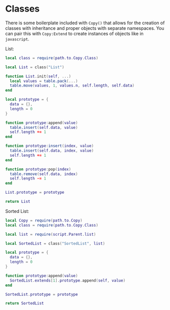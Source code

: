 # Classes

There is some boilerplate included with `Copy()` that allows for the creation of classes with inheritance and proper objects with separate namespaces. You can pair this with `Copy:Extend` to create instances of objects like in `javascript`.

List:

```lua
local class = require(path.to.Copy.Class)

local List = class("List")

function List.init(self, ...)
  local values = table.pack(...)
  table.move(values, 1, values.n, self.length, self.data)
end

local prototype = {
  data = {},
  length = 0
}

function prototype:append(value)
  table.insert(self.data, value)
  self.length += 1
end

function prototype:insert(index, value)
  table.insert(self.data, index, value)
  self.length += 1
end

function prototype:pop(index)
  table.remove(self.data, index)
  self.length -= 1
end

List.prototype = prototype

return List
```

Sorted List:

```lua
local Copy = require(path.to.Copy)
local class = require(path.to.Copy.Class)

local list = require(script.Parent.list)

local SortedList = class("SortedList", list)

local prototype = {
  data = {},
  length = 0
}

function prototype:append(value)
  SortedList.extends[1].prototype.append(self, value)
end

SortedList.prototype = prototype

return SortedList
```
